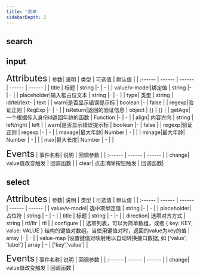 ```yaml
---
title: '表单'
sidebarDepth: 2
---
```

## search
<ClientOnly>
  <rm-search/>
</ClientOnly>

## input
<ClientOnly>
  <rm-input/>
<font size=5>Attributes</font>
| 参数| 说明 | 类型 | 可选值 | 默认值 |
| :------ | ------ | ------ | ------ | ------ |
| title | 标题 | string |- | - |
| value/v-model|绑定值 | string |- | - |
| placeholder|输入框占位文本 | string |- | - |
| type| 类型 | string | id/tel/text- | text |
| warn|是否显示错误提示标 | boolean |- | false |
| regexp|验证正则 | RegExp |- | - |
| isReturn|返回的验证信息 | object | {} | {} |
| getAge| 一个根据传入身份id返回年龄的函数 | Function |- | - |
| align| 内容方向 | string | left/right | left |
| warn|是否显示错误提示标 | boolean |- | false |
| regexp|验证正则 | regexp |- | - |
| maxage|最大年龄| Number | - |  |
| minage|最大年龄| Number | - |  |
| max|最大长度| Number | - |  |

<font size=5>Events</font>
| 事件名称| 说明 | 回调参数 | 
| :------ | ------ | ------ |
| change| value值改变触发 | 回调函数 |
| clear| 点击清除按钮触发 | 回调函数|
</ClientOnly>

## select
<ClientOnly>
  <rm-select/>
<font size=5>Attributes</font>
| 参数| 说明 | 类型 | 可选值 | 默认值 |
| :------ | ------ | ------ | ------ | ------ |
| value/v-model| 选中项绑定值 | string |- | - |
| placeholder| 占位符 | string | - | - |
| title | 标题 | string | - |- |
| direction| 选项对齐方式 | string | rtl/ltr | rtl |
| configure | | 选项列表，可以为简单数组，或者 { key: KEY, value: VALUE } 结构的键值对数组。当使用键值对时，返回的value为key的值 | array |- | - |
| value-map |设置键值对映射用以自动转换接口数据, 如 ['value', 'label'] | array | - | ['key','value'] |

<font size=5>Events</font>
| 事件名称| 说明 | 回调参数 | 
| :------ | ------ | ------ |
| change| value值改变触发 | 回调函数 |

</ClientOnly>


